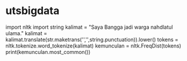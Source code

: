 # utsbigdata
import nltk import string   kalimat = "Saya Bangga jadi warga nahdlatul ulama." kalimat = kalimat.translate(str.maketrans('','',string.punctuation)).lower()   tokens = nltk.tokenize.word_tokenize(kalimat) kemunculan = nltk.FreqDist(tokens) print(kemunculan.most_common())
